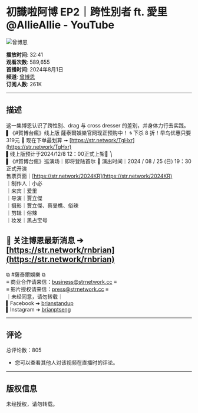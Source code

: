 # 初識啦阿博 EP2｜跨性別者 ft. 愛里 ‪@AllieAllie‬ - YouTube

![曾博恩](https://yt3.ggpht.com/4UWvzCqsobC640ztWXgpFycKVUDH_gvRKXcyYHGIhOYDI-oBUzlOw-WeAfpTEGLlQACPczayjQ=s48-c-k-c0x00ffffff-no-rj)

**播放时间**: 32:41  
**观看次数**: 589,655  
**首播时间**: 2024年8月1日  
**频道**: [曾博恩](https://www.youtube.com/channel/UCfcv1yf1JWU_Dftvsql31yg)  
**订阅人数**: 261K  

---

## 描述

这一集博恩认识了跨性别、drag 与 cross dresser 的差别，并身体力行去实践。  
▌《#賀博台瘋》线上版 薩泰爾娛樂官网现正预购中！ 🌀 下杀 8 折！早鸟优惠只要319元 🔴 现在下单最划算 ➟ [https://str.network/TgHxr](https://str.network/TgHxr)  
▌线上版预计于2024/12/8 12：00正式上架🍿️ ⎞  
▌《#賀博台瘋》巡演场｜即将登陆首尔 🚩 演出时间｜2024 / 08 / 25 (日) 19：30 正式开演  
售票页面｜[https://str.network/2024KR](https://str.network/2024KR)  
｜制作人｜小必  
｜来宾｜爱里  
｜导演｜賈立傑  
｜摄影｜賈立傑、蔡旻樵、俗辣  
｜剪辑｜俗辣  
｜妆发｜黑占宝号  

🔔 关注博恩最新消息 ➔ [https://str.network/rnbrian](https://str.network/rnbrian)  
-----  
⧉ #薩泰爾娛樂 ⧉  
≡ 商业合作请来信：business@strnetwork.cc ≡  
≡ 影片授权请来信：press@strnetwork.cc ≡  
｜未经同意，请勿转载｜  
▍Facebook ➔ [brianstandup](https://www.facebook.com/brianstandup)  
▍Instagram ➔ [brianptseng](https://www.instagram.com/brianptseng)

---

## 评论

总评论数：805 
- 您可以查看其他人对该视频在直播时的评论。

---

## 版权信息

未经授权，请勿转载。